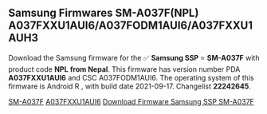 <h2>Samsung Firmwares SM-A037F(NPL) A037FXXU1AUI6/A037FODM1AUI6/A037FXXU1AUH3</h2>
Download the Samsung firmware for the ✅ <strong>Samsung SSP </strong> ⭐ <strong>SM-A037F</strong> with product code <strong>NPL</strong> <strong> from Nepal</strong>. This firmware has version number PDA <strong>A037FXXU1AUI6</strong> and CSC A037FODM1AUI6. The operating system of this firmware is Android R , with build date 2021-09-17. Changelist <strong>22242645</strong>.


[SM-A037F](https://samfirm.shop/samsung/model/SM-A037F)
[A037FXXU1AUI6](https://samfirm.shop/samsung/pda/A037FXXU1AUI6)
[Download Firmware Samsung SSP SM-A037F](https://samfirm.shop/samsung/firmware/457136)
